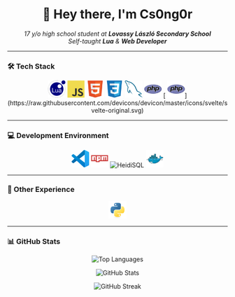<!-- Banner / Greeting -->
<h1 align="center">👋 Hey there, I'm Cs0ng0r</h1>
<p align="center">
  <em>17 y/o high school student at <b>Lovassy László Secondary School</b></em><br>
  <em>Self-taught <b>Lua</b> & <b>Web Developer</b></em>
</p>

---

### 🛠️ Tech Stack
<p align="center">
  <!-- Core -->
  <img src="https://raw.githubusercontent.com/devicons/devicon/master/icons/lua/lua-original.svg" alt="Lua" width="40" height="40"/>
  <img src="https://raw.githubusercontent.com/devicons/devicon/master/icons/javascript/javascript-original.svg" alt="JavaScript" width="40" height="40"/>
  <img src="https://raw.githubusercontent.com/devicons/devicon/master/icons/html5/html5-original.svg" alt="HTML5" width="40" height="40"/>
  <img src="https://raw.githubusercontent.com/devicons/devicon/master/icons/css3/css3-original.svg" alt="CSS3" width="40" height="40"/>
  <img src="https://raw.githubusercontent.com/devicons/devicon/master/icons/mysql/mysql-original.svg" alt="MySQL" width="40" height="40"/>
  <img src="https://raw.githubusercontent.com/devicons/devicon/master/icons/php/php-original.svg" alt="PHP" width="40" height="40"/>
[  <img src="https://raw.githubusercontent.com/devicons/devicon/master/icons/php/php-original.svg" alt="SVELTE" width="40" height="40"/>](https://raw.githubusercontent.com/devicons/devicon/master/icons/svelte/svelte-original.svg)
</p>

---

### 💻 Development Environment
<p align="center">
  <img src="https://raw.githubusercontent.com/devicons/devicon/master/icons/vscode/vscode-original.svg" alt="VS Code" width="40" height="40"/>
  <img src="https://raw.githubusercontent.com/devicons/devicon/master/icons/npm/npm-original-wordmark.svg" alt="npm" width="40" height="40"/>
  <img src="https://upload.wikimedia.org/wikipedia/commons/3/32/HeidiSQL_logo_image.png" alt="HeidiSQL" width="40" height="40"/>
   <img src=" https://raw.githubusercontent.com/devicons/devicon/master/icons/docker/docker-original.svg" width="40" height="40">
</p>

---

### 🧩 Other Experience
<p align="center">
  <img src="https://raw.githubusercontent.com/devicons/devicon/master/icons/python/python-original.svg" alt="Python" width="40" height="40"/>
</p>

---

### 📊 GitHub Stats
<p align="center">
  <img src="https://github-readme-stats.vercel.app/api/top-langs/?username=cs0ng0r&hide=html,css&layout=compact&theme=tokyonight" alt="Top Languages"/>
</p>
<p align="center">
  <img src="https://github-readme-stats.vercel.app/api?username=cs0ng0r&show_icons=true&theme=tokyonight" alt="GitHub Stats"/>
</p>
<p align="center">
  <img src="https://github-readme-streak-stats.herokuapp.com/?user=cs0ng0r&theme=tokyonight" alt="GitHub Streak"/>
</p>
